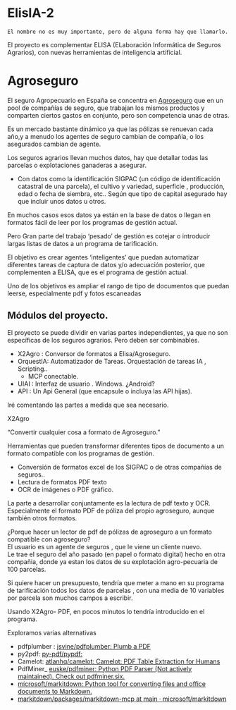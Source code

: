 # ElisIA-2

	El nombre no es muy importante, pero de alguna forma hay que llamarlo.

El proyecto es complementar ELISA (ELaboración Informática de Seguros Agrarios), con nuevas herramientas de inteligencia artificial. 	  
	

# Agroseguro

El seguro Agropecuario en España se concentra en [Agroseguro](https://agroseguro.es/) que en un pool de compañías de seguro,  que trabajan los mismos productos y comparten ciertos gastos en conjunto, pero son competencia unas de otras. 

Es un mercado bastante dinámico ya que las pólizas se renuevan cada año,y  a menudo los agentes de seguro cambian de compañía, o los asegurados cambian de agente. 

Los seguros agrarios llevan muchos datos, hay que detallar todas las parcelas o explotaciones ganaderas a asegurar.

* Con datos como la identificación SIGPAC (un código de identificación catastral de una parcela), el cultivo y variedad, superficie , producción, edad o fecha de siembra, etc.. Según que tipo de capital asegurado hay que incluir unos datos u otros.

En muchos casos esos datos ya están en la base de datos o llegan en formatos fácil de leer por los programas de gestión actual.

    
Pero Gran parte del trabajo ‘pesado’ de gestión es cotejar o introducir largas listas de datos  a un programa de tarificación. 

El objetivo es crear agentes ‘inteligentes’ que puedan automatizar diferentes tareas de captura de datos y/o adecuación  posterior, que complementen a ELISA, que es el programa de gestión actual.

Uno de los objetivos es ampliar el rango de tipo de documentos que puedan leerse, especialmente pdf y fotos escaneadas

## Módulos del proyecto.

El proyecto se puede dividir en varias partes independientes, ya que no son específicas  de los seguros agrarios. Pero deben ser combinables.

* X2Agro : Conversor de formatos a Elisa/Agroseguro.  
* OrquestIA: Automatizador de Tareas. Orquestación de tareas IA , Scripting..  
  * MCP conectable.  
* UIAI : Interfaz de usuario . Windows. ¿Android?  
* API : Un Api General (que encapsule o incluya las API hijas).

Iré comentando las partes a medida que sea necesario.

X2Agro

“Convertir cualquier cosa a formato de Agroseguro.”

Herramientas que pueden transformar diferentes tipos de documento a un formato compatible con los programas de gestión.

* Conversión de formatos excel de los SIGPAC o de otras compañías de seguros..  
* Lectura de formatos PDF texto  
* OCR de imágenes o PDF gráfico. 

La parte a desarrollar conjuntamente es la lectura de pdf texto y OCR.  
Especialmente el formato PDF de póliza del propio agroseguro, aunque también  otros formatos.

¿Porque hacer un lector de pdf de pólizas de agroseguro a un formato compatible con agroseguro?   
El usuario es un agente de seguros , que le viene un cliente nuevo.  
Le trae el seguro del año pasado (en papel o formato digital)  hecho en otra compañia, donde ya estan los datos de su explotación agro-pecuaria de 100 parcelas.

Si quiere hacer un presupuesto, tendría que meter a mano en su programa de tarificación todos los datos de parcelas , con una media de 10 variables por parcela son muchos campos a escribir.

Usando X2Agro- PDF, en pocos minutos lo tendría introducido en el programa.

Exploramos varias alternativas

* pdfplumber : [jsvine/pdfplumber: Plumb a PDF](https://github.com/jsvine/pdfplumber)   
* py2pdf: [py-pdf/pypdf:](https://github.com/py-pdf/pypdf)  
* Camelot: [atlanhq/camelot: Camelot: PDF Table Extraction for Humans](https://github.com/atlanhq/camelot)  
* PdfMiner\_ [euske/pdfminer: Python PDF Parser (Not actively maintained). Check out pdfminer.six.](https://github.com/euske/pdfminer)  
* [microsoft/markitdown: Python tool for converting files and office documents to Markdown.](https://github.com/microsoft/markitdown)  
* [markitdown/packages/markitdown-mcp at main · microsoft/markitdown](https://github.com/microsoft/markitdown/tree/main/packages/markitdown-mcp)

  